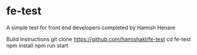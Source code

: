 # fe-test
A simple test for front end developers completed by Hamish Henare

Build Instructions
git clone https://github.com/hamishakl/fe-test
cd fe-test
npm install
npm run start
